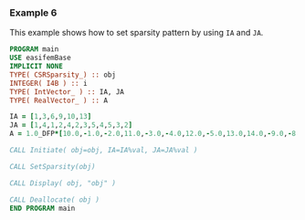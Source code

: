 ### Example 6

This example shows how to set sparsity pattern by using `IA` and `JA`.

```fortran
PROGRAM main
USE easifemBase
IMPLICIT NONE
TYPE( CSRSparsity_) :: obj
INTEGER( I4B ) :: i
TYPE( IntVector_ ) :: IA, JA
TYPE( RealVector_ ) :: A

IA = [1,3,6,9,10,13]
JA = [1,4,1,2,4,2,3,5,4,5,3,2]
A = 1.0_DFP*[10.0,-1.0,-2.0,11.0,-3.0,-4.0,12.0,-5.0,13.0,14.0,-9.0,-8.0]

CALL Initiate( obj=obj, IA=IA%val, JA=JA%val )

CALL SetSparsity(obj)

CALL Display( obj, "obj" )

CALL Deallocate( obj )
END PROGRAM main
```
